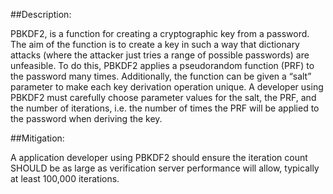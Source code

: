 ##Description:

PBKDF2, is a function for creating a cryptographic key from a password. The aim of the function is to create a key in such a way that dictionary attacks (where the attacker just tries a range of possible passwords) are unfeasible. To do this, PBKDF2 applies a pseudorandom function (PRF) to the password many times. Additionally, the function can be given a “salt” parameter to make each key derivation operation unique. A developer using PBKDF2 must carefully choose parameter values for the salt, the PRF, and the number of iterations, i.e. the number of times the PRF will be applied to the password when deriving the key.


##Mitigation:

A application developer using PBKDF2 should ensure the iteration count SHOULD be as large as verification server performance will allow, typically at least 100,000 iterations.
